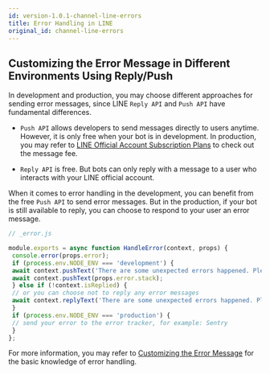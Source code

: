 ```yaml
---
id: version-1.0.1-channel-line-errors
title: Error Handling in LINE
original_id: channel-line-errors
---
```


## Customizing the Error Message in Different Environments Using Reply/Push

In development and production, you may choose different approaches for sending error messages, since LINE `Reply API` and `Push API` have fundamental differences.

- `Push API` allows developers to send messages directly to users anytime. However, it is only free when your bot is in development. In production, you may refer to [LINE Official Account Subscription Plans](https://www.linebiz.com/id-en/service/line-account-connect/) to check out the message fee.

- `Reply API` is free. But bots can only reply with a message to a user who interacts with your LINE official account.

When it comes to error handling in the development, you can benefit from the free `Push API` to send error messages. But in the production, if your bot is still available to reply, you can choose to respond to your user an error message.

```js
// _error.js

module.exports = async function HandleError(context, props) {
 console.error(props.error);
 if (process.env.NODE_ENV === 'development') {
 await context.pushText('There are some unexpected errors happened. Please try again later, sorry for the inconvenience.');
 await context.pushText(props.error.stack);
 } else if (!context.isReplied) {
 // or you can choose not to reply any error messages
 await context.replyText('There are some unexpected errors happened. Please try again later, sorry for the inconvenience.'
 }
 if (process.env.NODE_ENV === 'production') {
 // send your error to the error tracker, for example: Sentry
 }
};
```

For more information, you may refer to [Customizing the Error Message](the-basics-errors.md) for the basic knowledge of error handling.
